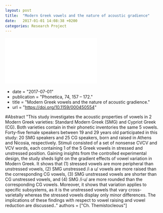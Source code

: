 ```yaml
---
layout: post
title:  "Modern Greek vowels and the nature of acoustic gradience"
date:   2017-01-01 14:08:38 +0200
categories: Research Project
---
```

![vowels](/img/img_papers/vowels_Stress.pdf)
- date = "2017-07-01"
- publication = "Phonetica, 74, 157 – 172."
- title = "Modern Greek vowels and the nature of acoustic gradience."
- url = "https://doi.org/10.1159/000450554"

#Abstract
"This study investigates the acoustic properties of vowels in 2 Modern Greek varieties: Standard Modern Greek (SMG) and Cypriot Greek (CG). Both varieties contain in their phonetic inventories the same 5 vowels. Forty-five female speakers between 19 and 29 years old participated in this study: 20 SMG speakers and 25 CG speakers, born and raised in Athens and Nicosia, respectively. Stimuli consisted of a set of nonsense CVCV and VCV words, each containing 1 of the 5 Greek vowels in stressed and unstressed position. Gaining insights from the controlled experimental design, the study sheds light on the gradient effects of vowel variation in Modern Greek. It shows that (1) stressed vowels are more peripheral than unstressed vowels, (2) SMG unstressed /i a u/ vowels are more raised than the corresponding CG vowels, (3) SMG unstressed vowels are shorter than CG unstressed vowels, and (4) SMG /i·u/ are more rounded than the corresponding CG vowels. Moreover, it shows that variation applies to specific subsystems, as it is the unstressed vowels that vary cross-varietally whereas the stressed vowels display only minor differences. The implications of these findings with respect to vowel raising and vowel reduction are discussed.."
authors = ["Ch. Themistocleous"]
